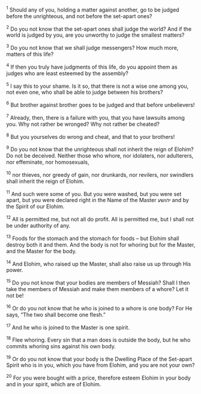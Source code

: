 <sup>1</sup> Should any of you, holding a matter against another, go to be judged before the unrighteous, and not before the set-apart ones?

<sup>2</sup> Do you not know that the set-apart ones shall judge the world? And if the world is judged by you, are you unworthy to judge the smallest matters?

<sup>3</sup> Do you not know that we shall judge messengers? How much more, matters of this life?

<sup>4</sup> If then you truly have judgments of this life, do you appoint them as judges who are least esteemed by the assembly?

<sup>5</sup> I say this to your shame. Is it so, that there is not a wise one among you, not even one, who shall be able to judge between his brothers?

<sup>6</sup> But brother against brother goes to be judged and that before unbelievers!

<sup>7</sup> Already, then, there is a failure with you, that you have lawsuits among you. Why not rather be wronged? Why not rather be cheated?

<sup>8</sup> But you yourselves do wrong and cheat, and that to your brothers!

<sup>9</sup> Do you not know that the unrighteous shall not inherit the reign of Elohim? Do not be deceived. Neither those who whore, nor idolaters, nor adulterers, nor effeminate, nor homosexuals,

<sup>10</sup> nor thieves, nor greedy of gain, nor drunkards, nor revilers, nor swindlers shall inherit the reign of Elohim.

<sup>11</sup> And such were some of you. But you were washed, but you were set apart, but you were declared right in the Name of the Master יהושע and by the Spirit of our Elohim.

<sup>12</sup> All is permitted me, but not all do profit. All is permitted me, but I shall not be under authority of any.

<sup>13</sup> Foods for the stomach and the stomach for foods – but Elohim shall destroy both it and them. And the body is not for whoring but for the Master, and the Master for the body.

<sup>14</sup> And Elohim, who raised up the Master, shall also raise us up through His power.

<sup>15</sup> Do you not know that your bodies are members of Messiah? Shall I then take the members of Messiah and make them members of a whore? Let it not be!

<sup>16</sup> Or do you not know that he who is joined to a whore is one body? For He says, “The two shall become one flesh.”

<sup>17</sup> And he who is joined to the Master is one spirit.

<sup>18</sup> Flee whoring. Every sin that a man does is outside the body, but he who commits whoring sins against his own body.

<sup>19</sup> Or do you not know that your body is the Dwelling Place of the Set-apart Spirit who is in you, which you have from Elohim, and you are not your own?

<sup>20</sup> For you were bought with a price, therefore esteem Elohim in your body and in your spirit, which are of Elohim.

